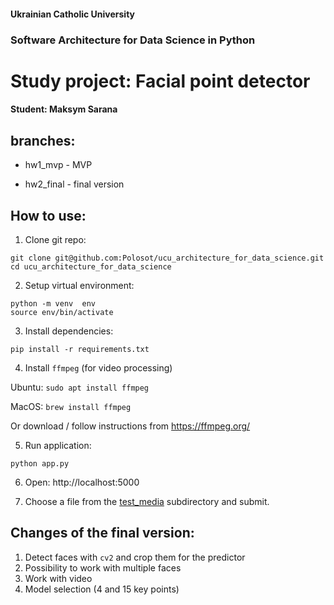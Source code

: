 
#### Ukrainian Catholic University
### Software Architecture for Data Science in Python

# Study project: Facial point detector

#### Student: Maksym Sarana

## branches:

- hw1_mvp - MVP

- hw2_final - final version

## How to use:

1. Clone git repo:

```
git clone git@github.com:Polosot/ucu_architecture_for_data_science.git
cd ucu_architecture_for_data_science
```

2. Setup virtual environment:
```
python -m venv  env
source env/bin/activate
```

3. Install dependencies:
```
pip install -r requirements.txt
```

4. Install `ffmpeg` (for video processing)
 
Ubuntu: ```sudo apt install ffmpeg```

MacOS: ```brew install ffmpeg```
 
Or download / follow instructions from https://ffmpeg.org/

5. Run application:
```
python app.py
```
6. Open: http://localhost:5000

7. Choose a file from the [test_media](test_media) subdirectory and submit.

## Changes of the final version:

1. Detect faces with `cv2` and crop them for the predictor
2. Possibility to work with multiple faces
3. Work with video
4. Model selection (4 and 15 key points)